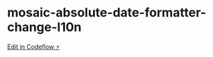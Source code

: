 # mosaic-absolute-date-formatter-change-l10n

[Edit in Codeflow ⚡️](https://stackblitz.com/~/github.com/fyzlog/mosaic-absolute-date-formatter-change-l10n)